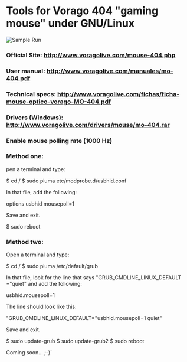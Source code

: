 # Tools for Vorago 404 "gaming mouse" under GNU/Linux

![Sample Run](https://github.com/tuxkernel/vorago-gaming-mouse-404/blob/master/images/00.png)

### Official Site: http://www.voragolive.com/mouse-404.php

### User manual: http://www.voragolive.com/manuales/mo-404.pdf

### Technical specs: http://www.voragolive.com/fichas/ficha-mouse-optico-vorago-MO-404.pdf

### Drivers (Windows): http://www.voragolive.com/drivers/mouse/mo-404.rar

### Enable mouse polling rate (1000 Hz)

### Method one:

pen a terminal and type:

$ cd /
$ sudo pluma etc/modprobe.d/usbhid.conf

In that file, add the following:

options usbhid mousepoll=1

Save and exit.

$ sudo reboot

### Method two:

Open a terminal and type:

$ cd /
$ sudo pluma /etc/default/grub

In that file, look for the line that says "GRUB_CMDLINE_LINUX_DEFAULT ="quiet" and add the following:

usbhid.mousepoll=1

The line should look like this:

"GRUB_CMDLINE_LINUX_DEFAULT="usbhid.mousepoll=1 quiet"

Save and exit.

$ sudo update-grub
$ sudo update-grub2
$ sudo reboot

Coming soon... ;-)´
